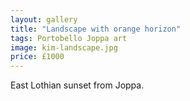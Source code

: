 ```yaml
---
layout: gallery
title: "Landscape with orange horizon"
tags: Portobello Joppa art
image: kim-landscape.jpg
price: £1000
---
```


East Lothian sunset from Joppa.
